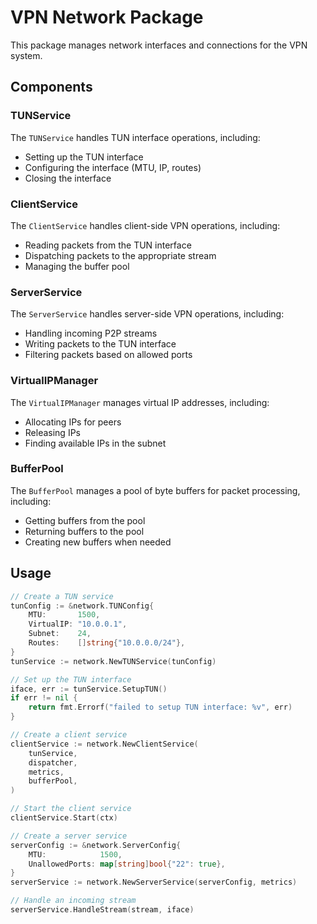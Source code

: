 # VPN Network Package

This package manages network interfaces and connections for the VPN system.

## Components

### TUNService

The `TUNService` handles TUN interface operations, including:

- Setting up the TUN interface
- Configuring the interface (MTU, IP, routes)
- Closing the interface

### ClientService

The `ClientService` handles client-side VPN operations, including:

- Reading packets from the TUN interface
- Dispatching packets to the appropriate stream
- Managing the buffer pool

### ServerService

The `ServerService` handles server-side VPN operations, including:

- Handling incoming P2P streams
- Writing packets to the TUN interface
- Filtering packets based on allowed ports

### VirtualIPManager

The `VirtualIPManager` manages virtual IP addresses, including:

- Allocating IPs for peers
- Releasing IPs
- Finding available IPs in the subnet

### BufferPool

The `BufferPool` manages a pool of byte buffers for packet processing, including:

- Getting buffers from the pool
- Returning buffers to the pool
- Creating new buffers when needed

## Usage

```go
// Create a TUN service
tunConfig := &network.TUNConfig{
    MTU:       1500,
    VirtualIP: "10.0.0.1",
    Subnet:    24,
    Routes:    []string{"10.0.0.0/24"},
}
tunService := network.NewTUNService(tunConfig)

// Set up the TUN interface
iface, err := tunService.SetupTUN()
if err != nil {
    return fmt.Errorf("failed to setup TUN interface: %v", err)
}

// Create a client service
clientService := network.NewClientService(
    tunService,
    dispatcher,
    metrics,
    bufferPool,
)

// Start the client service
clientService.Start(ctx)

// Create a server service
serverConfig := &network.ServerConfig{
    MTU:            1500,
    UnallowedPorts: map[string]bool{"22": true},
}
serverService := network.NewServerService(serverConfig, metrics)

// Handle an incoming stream
serverService.HandleStream(stream, iface)
```
